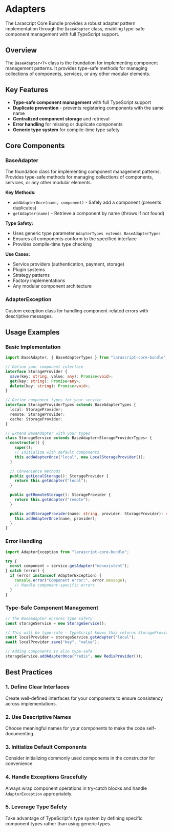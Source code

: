# Adapters

The Larascript Core Bundle provides a robust adapter pattern implementation through the `BaseAdapter` class, enabling type-safe component management with full TypeScript support.

## Overview

The `BaseAdapter<T>` class is the foundation for implementing component management patterns. It provides type-safe methods for managing collections of components, services, or any other modular elements.

## Key Features

- **Type-safe component management** with full TypeScript support
- **Duplicate prevention** - prevents registering components with the same name
- **Centralized component storage** and retrieval
- **Error handling** for missing or duplicate components
- **Generic type system** for compile-time type safety

## Core Components

### BaseAdapter<T>
The foundation class for implementing component management patterns. Provides type-safe methods for managing collections of components, services, or any other modular elements.

**Key Methods:**
- `addAdapterOnce(name, component)` - Safely add a component (prevents duplicates)
- `getAdapter(name)` - Retrieve a component by name (throws if not found)

**Type Safety:**
- Uses generic type parameter `AdapterTypes extends BaseAdapterTypes`
- Ensures all components conform to the specified interface
- Provides compile-time type checking

**Use Cases:**
- Service providers (authentication, payment, storage)
- Plugin systems
- Strategy patterns
- Factory implementations
- Any modular component architecture

### AdapterException
Custom exception class for handling component-related errors with descriptive messages.

## Usage Examples

### Basic Implementation

```typescript
import BaseAdapter, { BaseAdapterTypes } from "larascript-core-bundle";

// Define your component interface
interface StorageProvider {
  save(key: string, value: any): Promise<void>;
  get(key: string): Promise<any>;
  delete(key: string): Promise<void>;
}

// Define component types for your service
interface StorageProviderTypes extends BaseAdapterTypes {
  local: StorageProvider;
  remote: StorageProvider;
  cache: StorageProvider;
}

// Extend BaseAdapter with your types
class StorageService extends BaseAdapter<StorageProviderTypes> {
  constructor() {
    super();
    // Initialize with default components
    this.addAdapterOnce("local", new LocalStorageProvider());
  }

  // Convenience methods
  public getLocalStorage(): StorageProvider {
    return this.getAdapter("local");
  }

  public getRemoteStorage(): StorageProvider {
    return this.getAdapter("remote");
  }

  public addStorageProvider(name: string, provider: StorageProvider): void {
    this.addAdapterOnce(name, provider);
  }
}
```

### Error Handling

```typescript
import AdapterException from "larascript-core-bundle";

try {
  const component = service.getAdapter("nonexistent");
} catch (error) {
  if (error instanceof AdapterException) {
    console.error("Component error:", error.message);
    // Handle component-specific errors
  }
}
```

### Type-Safe Component Management

```typescript
// The BaseAdapter ensures type safety
const storageService = new StorageService();

// This will be type-safe - TypeScript knows this returns StorageProvider
const localProvider = storageService.getAdapter("local");
await localProvider.save("key", "value");

// Adding components is also type-safe
storageService.addAdapterOnce("redis", new RedisProvider());
```

## Best Practices

### 1. Define Clear Interfaces
Create well-defined interfaces for your components to ensure consistency across implementations.

### 2. Use Descriptive Names
Choose meaningful names for your components to make the code self-documenting.

### 3. Initialize Default Components
Consider initializing commonly used components in the constructor for convenience.

### 4. Handle Exceptions Gracefully
Always wrap component operations in try-catch blocks and handle `AdapterException` appropriately.

### 5. Leverage Type Safety
Take advantage of TypeScript's type system by defining specific component types rather than using generic types.